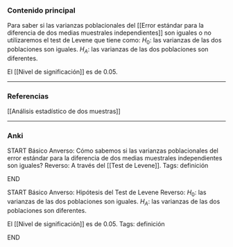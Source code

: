 ### Contenido principal

Para saber si las varianzas poblacionales del [[Error estándar para la diferencia de dos medias muestrales independientes]] son iguales o no utilizaremos el test de Levene que tiene como:
$H_0:$ las varianzas de las dos poblaciones son iguales.
$H_A:$ las varianzas de las dos poblaciones son diferentes.

El [[Nivel de significación]] es de $0.05$.

--- 
### Referencias

[[Análisis estadístico de dos muestras]]

---
### Anki

START
Básico
Anverso: Cómo sabemos si las varianzas poblacionales del error estándar para la diferencia de dos medias muestrales independientes son iguales?
Reverso: A través del [[Test de Levene]].
Tags: definición
<!--ID: 1704379117097-->
END

START
Básico
Anverso: Hipótesis del Test de Levene
Reverso: $H_0:$ las varianzas de las dos poblaciones son iguales.
$H_A:$ las varianzas de las dos poblaciones son diferentes.

El [[Nivel de significación]] es de $0.05$.
Tags: definición
<!--ID: 1704379117103-->
END